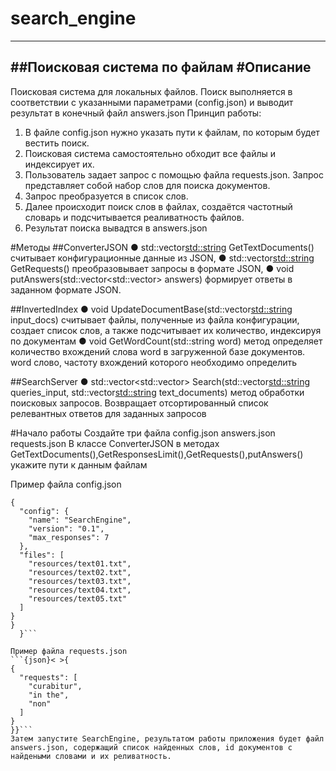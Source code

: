 # search_engine
---
##Поисковая система по файлам
#Описание
---
Поисковая система для локальных файлов. Поиск выполняется в соответствии с указанными параметрами (config.json) и выводит результат в конечный файл answers.json
Принцип работы:
1. В файле config.json нужно указать пути к файлам, по которым будет вестить поиск.
2. Поисковая система самостоятельно обходит все файлы и индексирует их.
3. Пользователь задает запрос с помощью файла requests.json. Запрос представляет собой набор слов для поиска документов.
4. Запрос преобразуется в список слов.
5. Далее происходит поиск слов в файлах, создаётся частотный словарь и подсчитывается реаливатность файлов.
6. Результат поиска вывадтся в answers.json

#Методы
##ConverterJSON
● std::vector<std::string> GetTextDocuments() считывает конфигурационные данные из JSON,
● std::vector<std::string> GetRequests() преобразовывает запросы в формате JSON,
● void putAnswers(std::vector<std::vector<RelativeIndex>> answers) формирует ответы в заданном формате JSON.

##InvertedIndex
● void UpdateDocumentBase(std::vector<std::string> input_docs) считывает файлы, полученные из файла конфигурации, создает список слов, а также подсчитывает их количество, индексируя по документам
● void GetWordCount(std::string word) метод определяет количество вхождений слова word в загруженной базе документов. word слово, частоту вхождений которого необходимо определить

##SearchServer
● std::vector<std::vector<RelativeIndex>> Search(std::vector<std::string> queries_input, std::vector<std::string> text_documents) метод обработки поисковых запросов. Возвращает отсортированный список релевантных ответов для заданных запросов

#Начало работы
Создайте три файла config.json answers.json requests.json
В классе ConverterJSON в методах GetTextDocuments(),GetResponsesLimit(),GetRequests(),putAnswers() укажите пути к данным файлам

Пример файла config.json
```{json}< >{
{
  "config": {
    "name": "SearchEngine",
    "version": "0.1",
    "max_responses": 7
  },
  "files": [
    "resources/text01.txt",
    "resources/text02.txt",
    "resources/text03.txt",
    "resources/text04.txt",
    "resources/text05.txt"
  ]
}
}
  }```

Пример файла requests.json
```{json}< >{
{
  "requests": [
    "curabitur",
    "in the",
    "non"
  ]
}
}}```
Затем запустите SearchEngine, результатом работы приложения будет файл answers.json, содержащий список найденных слов, id документов с найдеными словами и их реливатность.
